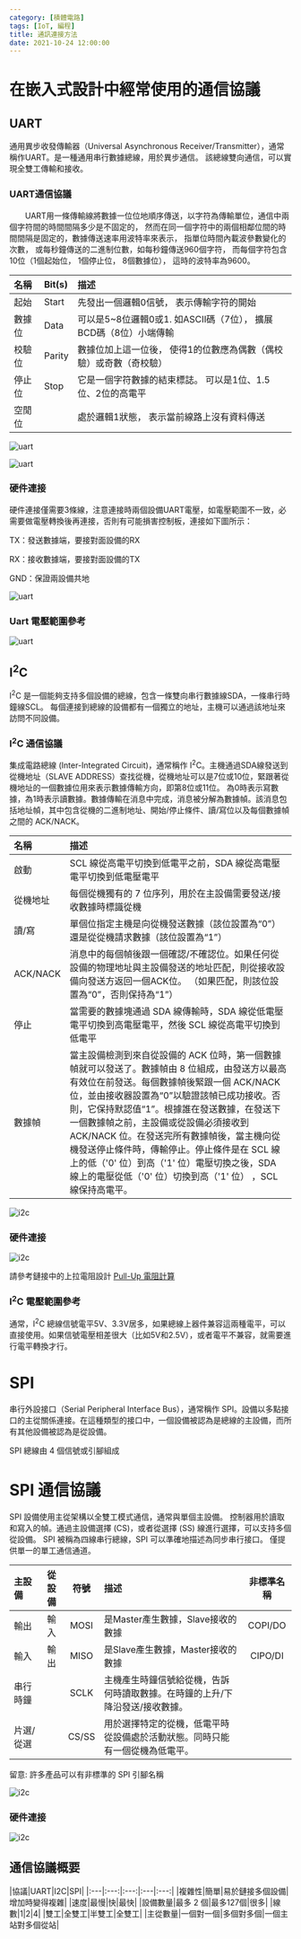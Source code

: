 ```yaml
---
category: [積體電路]
tags: [IoT, 編程]
title: 通訊連接方法
date: 2021-10-24 12:00:00
---
```


# 在嵌入式設計中經常使用的通信協議

## UART 

通用異步收發傳輸器（Universal Asynchronous Receiver/Transmitter），通常稱作UART。是一種通用串行數據總線，用於異步通信。 該總線雙向通信，可以實現全雙工傳輸和接收。 

### UART通信協議

 　　UART用一條傳輸線將數據一位位地順序傳送，以字符為傳輸單位，通信中兩個字符間的時間間隔多少是不固定的， 然而在同一個字符中的兩個相鄰位間的時間間隔是固定的，數據傳送速率用波特率來表示， 指單位時間內載波參數變化的次數， 或每秒鐘傳送的二進制位數，如每秒鐘傳送960個字符， 而每個字符包含10位（1個起始位， 1個停止位， 8個數據位）， 這時的波特率為9600。

|名稱|Bit(s)|描述|
|:---|:---|:---|
|起始|Start|先發出一個邏輯0信號， 表示傳輸字符的開始|
|數據位|Data|可以是5~8位邏輯0或1. 如ASCII碼（7位）， 擴展BCD碼（8位）小端傳輸|
|校驗位|Parity|數據位加上這一位後， 使得1的位數應為偶數（偶校驗）或奇數（奇校驗）
|停止位|Stop|它是一個字符數據的結束標誌。 可以是1位、1.5位、2位的高電平|
|空閒位||處於邏輯1狀態， 表示當前線路上沒有資料傳送|

![uart](../assets/img/iot/uart-bit.png)

![uart](../assets/img/iot/uart-link.png)

### 硬件連接

硬件連接僅需要3條線，注意連接時兩個設備UART電壓，如電壓範圍不一致，必需要做電壓轉換後再連接，否則有可能損害控制板，連接如下圖所示：

 TX：發送數據端，要接對面設備的RX

 RX：接收數據端，要接對面設備的TX

 GND：保證兩設備共地

![uart](../assets/img/iot/uart-con.png)

### Uart 電壓範圍參考

![uart](../assets/img/iot/ttl-level.png)

## I<sup>2</sup>C 

I<sup>2</sup>C 是一個能夠支持多個設備的總線，包含一條雙向串行數據線SDA，一條串行時鐘線SCL。 每個連接到總線的設備都有一個獨立的地址，主機可以通過該地址來訪問不同設備。 

### I<sup>2</sup>C 通信協議

集成電路總線 (Inter-Integrated Circuit)，通常稱作 I<sup>2</sup>C。主機通過SDA線發送到從機地址（SLAVE ADDRESS）查找從機，從機地址可以是7位或10位，緊跟著從機地址的一個數據位用來表示數據傳輸方向，即第8位或11位。 為0時表示寫數據，為1時表示讀數據。數據傳輸在消息中完成，消息被分解為數據幀。該消息包括地址幀，其中包含從機的二進制地址、開始/停止條件、讀/寫位以及每個數據幀之間的 ACK/NACK。

|名稱|描述|
|:---|:---|
|啟動|SCL 線從高電平切換到低電平之前，SDA 線從高電壓電平切換到低電壓電平|
|從機地址|每個從機獨有的 7 位序列，用於在主設備需要發送/接收數據時標識從機|
|讀/寫|單個位指定主機是向從機發送數據（該位設置為“0”）還是從從機請求數據（該位設置為“1”）|
|ACK/NACK|消息中的每個幀後跟一個確認/不確認位。如果任何從設備的物理地址與主設備發送的地址匹配，則從接收設備向發送方返回一個ACK位。 （如果匹配，則該位設置為“0”，否則保持為“1”）|
|停止|當需要的數據塊通過 SDA 線傳輸時，SDA 線從低電壓電平切換到高電壓電平，然後 SCL 線從高電平切換到低電平|
|數據幀|當主設備檢測到來自從設備的 ACK 位時，第一個數據幀就可以發送了。數據幀由 8 位組成，由發送方以最高有效位在前發送。每個數據幀後緊跟一個 ACK/NACK 位，並由接收器設置為“0”以驗證該幀已成功接收。否則，它保持默認值“​​1”。根據誰在發送數據，在發送下一個數據幀之前，主設備或從設備必須接收到 ACK/NACK 位。在發送完所有數據幀後，當主機向從機發送停止條件時，傳輸停止。停止條件是在 SCL 線上的低（'0' 位）到高（'1' 位）電壓切換之後，SDA 線上的電壓從低（'0' 位）切換到高（'1' 位） ，SCL 線保持高電平。|

![i2c](../assets/img/iot/i2c-frame.png)

### 硬件連接
![i2c](../assets/img/iot/i2c.png)

請參考鏈接中的上拉電阻設計 [Pull-Up 電阻計算](https://hkdickyko.github.io/%E7%A9%8D%E9%AB%94%E9%9B%BB%E8%B7%AF/I2C-pull-up-resistance)

### I<sup>2</sup>C 電壓範圍參考

 通常，I<sup>2</sup>C 總線信號電平5V、3.3V居多，如果總線上器件兼容這兩種電平，可以直接使用。如果信號電壓相差很大（比如5V和2.5V），或者電平不兼容，就需要進行電平轉換才行。


# SPI

串行外設接口（Serial Peripheral Interface Bus），通常稱作 SPI。設備以多點接口的主從關係連接。在這種類型的接口中，一個設備被認為是總線的主設備，而所有其他設備被認為是從設備。


SPI 總線由 4 個信號或引腳組成

# SPI 通信協議

SPI 設備使用主從架構以全雙工模式通信，通常與單個主設備。 控制器用於讀取和寫入的幀。通過主設備選擇 (CS)，或者從選擇 (SS) 線進行選擇，可以支持多個從設備。 SPI 被稱為四線串行總線，SPI 可以準確地描述為同步串行接口。 僅提供單一的單工通信通道。


|主設備|從設備|符號|描述|非標準名稱|
|:---|:---:|:---:|:---|:---:|
|輸出|輸入|MOSI|是Master產生數據，Slave接收的數據|COPI/DO|
|輸入|輸出|MISO|是Slave產生數據，Master接收的數據|CIPO/DI|
|串行時鐘||SCLK|主機產生時鐘信號給從機，告訴何時讀取數據。在時鐘的上升/下降沿發送/接收數據。||
|片選/從選||CS/SS|用於選擇特定的從機，低電平時從設備處於活動狀態。同時只能有一個從機為低電平。||

留意: 許多產品可以有非標準的 SPI 引腳名稱

![i2c](../assets/img/iot/spi-frame.png)

### 硬件連接

![i2c](../assets/img/iot/spi-con.png)


## 通信協議概要
|協議|UART|I2C|SPI|
|:---|:---:|:---:|:---|:---:|
|複雜性|簡單|易於鏈接多個設備|增加時變得複雜|
|速度|最慢|快|最快|
|設備數量|最多 2 個|最多127個|很多|
|線數|1|2|4|
|雙工|全雙工|半雙工|全雙工|
|主從數量|一個對一個|多個對多個|一個主站對多個從站|